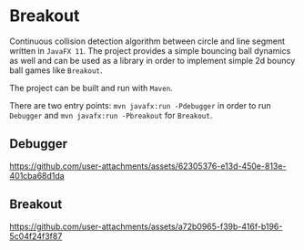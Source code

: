# Breakout

Continuous collision detection algorithm between circle and line segment written in `JavaFX 11`.
The project provides a simple bouncing ball dynamics as well and can be used
as a library in order to implement simple 2d bouncy ball games like ``Breakout``.

The project can be built and run with ``Maven``.

There are two entry points:  ``mvn javafx:run -Pdebugger`` in order to run ``Debugger`` and
``mvn javafx:run -Pbreakout`` for ``Breakout``.

## Debugger

https://github.com/user-attachments/assets/62305376-e13d-450e-813e-401cba68d1da

## Breakout

https://github.com/user-attachments/assets/a72b0965-f39b-416f-b196-5c04f24f3f87

